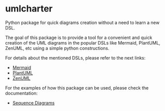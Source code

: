# umlcharter
Python package for quick diagrams creation without a need to learn a new DSL.

The goal of this package is to provide a tool for a convenient and quick creation of the UML diagrams
in the popular DSLs like Mermaid, PlantUML, ZenUML, etc using a simple python constructions.

For details about the mentioned DSLs, please refer to the next links:
- [Mermaid](https://mermaid.js.org/)
- [PlantUML](https://plantuml.com/)
- [ZenUML](https://zenuml.com/)

For the examples of how this package can be used, please check the documentation:
- [Sequence Diagrams](docs/sequence_diagram/README.md)